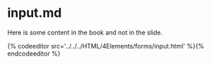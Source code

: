 # input.md
<section data-markdown>
<script type="text/template">
# &lt;input&gt;

</script>
</section>

Here is some content in the book and not in the slide.

<section data-markdown, data-render=slide>
<script type="text/template">
Here is some content only for the slide.
</script>
</section>

<section>
{% codeeditor src='../../../HTML/4Elements/forms/input.html' %}{% endcodeeditor %}
</section>